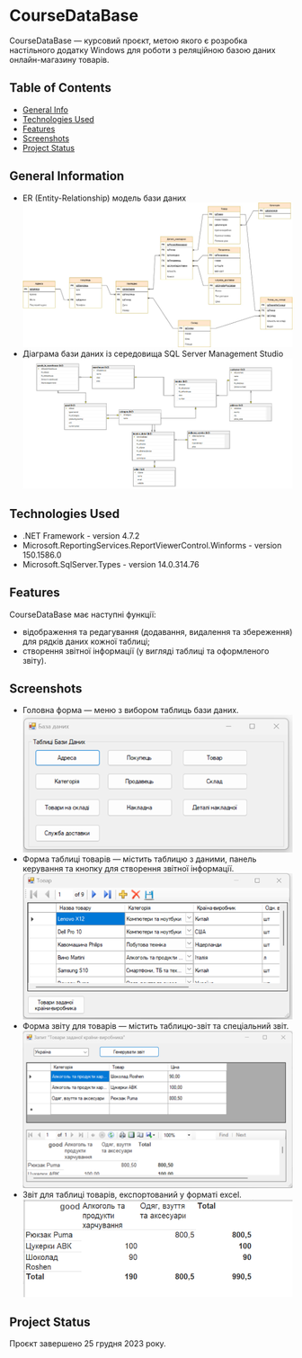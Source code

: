 # CourseDataBase
CourseDataBase — курсовий проєкт, метою якого є розробка настільного додатку Windows для роботи з реляційною базою даних онлайн-магазину товарів.
## Table of Contents
* [General Info](#general-information)
* [Technologies Used](#technologies-used)
* [Features](#features)
* [Screenshots](#screenshots)
* [Project Status](#project-status)
<!-- * [License](#license) -->
## General Information
- ER (Entity-Relationship) модель бази даних
![ER screenshot](./Screenshots/ER_diagr21.jpg)
- Діаграма бази даних із середовища SQL Server Management Studio
![DatabaseDiagram screenshot](./Screenshots/DbDiagram_MSSMS.png)

## Technologies Used
- .NET Framework - version 4.7.2
- Microsoft.ReportingServices.ReportViewerControl.Winforms - version 150.1586.0
- Microsoft.SqlServer.Types - version 14.0.314.76

## Features
CourseDataBase має наступні функції:
- відображення та редагування (додавання, видалення та збереження) для рядків даних кожної таблиці;
- створення звітної інформації (у вигляді таблиці та оформленого звіту).

## Screenshots
<!-- ![Example screenshot](./img/screenshot.png) -->
- Головна форма — меню з вибором таблиць бази даних.
![MainForm screenshot](./Screenshots/main-form.png)
- Форма таблиці товарів — містить таблицю з даними, панель керування та кнопку для створення звітної інформації.
![GoodsForm screenshot](./Screenshots/goods-form.png)
- Форма звіту для товарів — містить таблицю-звіт та спеціальний звіт.
![ReportGoodsForm screenshot](./Screenshots/report-goods-form.png)
- Звіт для таблиці товарів, експортований у форматі excel.
![ReportGFExcel screenshot](./Screenshots/report-gf-excel.png)

## Project Status
Проєкт завершено 25 грудня 2023 року.
